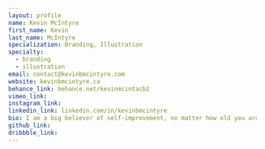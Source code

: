 ```yaml
---
layout: profile
name: Kevin McIntyre
first_name: Kevin
last_name: McIntyre
specialization: Branding, Illustration
specialty:
  - branding
  - illustration
email: contact@kevinbmcintyre.com
website: kevinbmcintyre.ca
behance_link: behance.net/kevinmcintacb2
vimeo_link:
instagram_link:
linkedin_link: linkedin.com/in/kevinbmcintyre
bio: I am a big believer of self-improvement, no matter how old you are there will always be opportunities to grow both in personality and skills
github_link:
dribbble_link:
---
```

